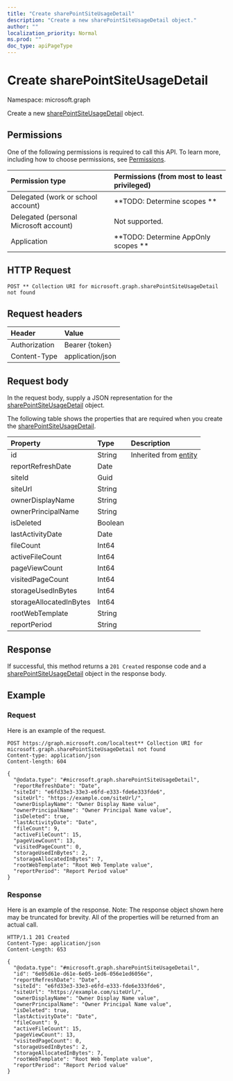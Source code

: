 ```yaml
---
title: "Create sharePointSiteUsageDetail"
description: "Create a new sharePointSiteUsageDetail object."
author: ""
localization_priority: Normal
ms.prod: ""
doc_type: apiPageType
---
```


# Create sharePointSiteUsageDetail

Namespace: microsoft.graph

Create a new [sharePointSiteUsageDetail](../resources/sharepointsiteusagedetail.md) object.

## Permissions
One of the following permissions is required to call this API. To learn more, including how to choose permissions, see [Permissions](/concepts/permissions-reference.md).

|Permission type|Permissions (from most to least privileged)|
|:---|:---|
|Delegated (work or school account)|**TODO: Determine scopes **|
|Delegated (personal Microsoft account)|Not supported.|
|Application|**TODO: Determine AppOnly scopes **|

## HTTP Request
<!-- {
  "blockType": "ignored"
}
-->
``` http
POST ** Collection URI for microsoft.graph.sharePointSiteUsageDetail not found
```

## Request headers
|Header|Value|
|:---|:---|
|Authorization|Bearer {token}|
|Content-Type|application/json|

## Request body
In the request body, supply a JSON representation for the [sharePointSiteUsageDetail](../resources/sharepointsiteusagedetail.md) object.

The following table shows the properties that are required when you create the [sharePointSiteUsageDetail](../resources/sharepointsiteusagedetail.md).

|Property|Type|Description|
|:---|:---|:---|
|id|String| Inherited from [entity](../resources/entity.md)|
|reportRefreshDate|Date||
|siteId|Guid||
|siteUrl|String||
|ownerDisplayName|String||
|ownerPrincipalName|String||
|isDeleted|Boolean||
|lastActivityDate|Date||
|fileCount|Int64||
|activeFileCount|Int64||
|pageViewCount|Int64||
|visitedPageCount|Int64||
|storageUsedInBytes|Int64||
|storageAllocatedInBytes|Int64||
|rootWebTemplate|String||
|reportPeriod|String||



## Response
If successful, this method returns a `201 Created` response code and a [sharePointSiteUsageDetail](../resources/sharepointsiteusagedetail.md) object in the response body.

## Example

### Request
Here is an example of the request.
<!-- {
  "blockType": "request",
  "name": "create_sharepointsiteusagedetail_from_"
}
-->
``` http
POST https://graph.microsoft.com/localtest** Collection URI for microsoft.graph.sharePointSiteUsageDetail not found
Content-type: application/json
Content-length: 604

{
  "@odata.type": "#microsoft.graph.sharePointSiteUsageDetail",
  "reportRefreshDate": "Date",
  "siteId": "e6fd33e3-33e3-e6fd-e333-fde6e333fde6",
  "siteUrl": "https://example.com/siteUrl/",
  "ownerDisplayName": "Owner Display Name value",
  "ownerPrincipalName": "Owner Principal Name value",
  "isDeleted": true,
  "lastActivityDate": "Date",
  "fileCount": 9,
  "activeFileCount": 15,
  "pageViewCount": 13,
  "visitedPageCount": 0,
  "storageUsedInBytes": 2,
  "storageAllocatedInBytes": 7,
  "rootWebTemplate": "Root Web Template value",
  "reportPeriod": "Report Period value"
}
```

### Response
Here is an example of the response. Note: The response object shown here may be truncated for brevity. All of the properties will be returned from an actual call.
<!-- {
  "blockType": "response",
  "truncated": true,
  "@odata.type": "microsoft.graph.sharepointsiteusagedetail"
}
-->
``` http
HTTP/1.1 201 Created
Content-Type: application/json
Content-Length: 653

{
  "@odata.type": "#microsoft.graph.sharePointSiteUsageDetail",
  "id": "6e05d61e-d61e-6e05-1ed6-056e1ed6056e",
  "reportRefreshDate": "Date",
  "siteId": "e6fd33e3-33e3-e6fd-e333-fde6e333fde6",
  "siteUrl": "https://example.com/siteUrl/",
  "ownerDisplayName": "Owner Display Name value",
  "ownerPrincipalName": "Owner Principal Name value",
  "isDeleted": true,
  "lastActivityDate": "Date",
  "fileCount": 9,
  "activeFileCount": 15,
  "pageViewCount": 13,
  "visitedPageCount": 0,
  "storageUsedInBytes": 2,
  "storageAllocatedInBytes": 7,
  "rootWebTemplate": "Root Web Template value",
  "reportPeriod": "Report Period value"
}
```

